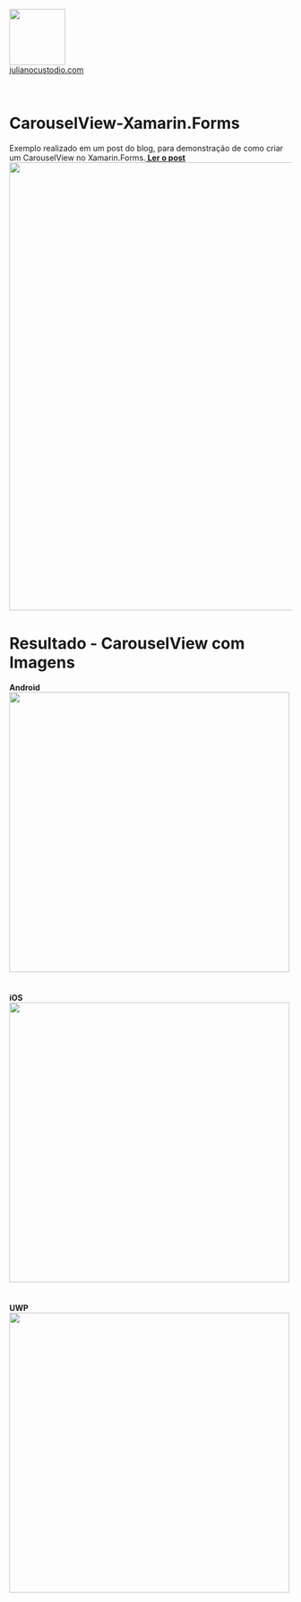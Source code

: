 


  <a href="http://julianocustodio.com"><image width="100px" src="https://julianocustodiosite.files.wordpress.com/2017/02/cropped-logojuliano.png?w=300&h=300&crop=1"/></a>
 <br/><a href="http://julianocustodio.com">julianocustodio.com</a>

 
<br/>

# CarouselView-Xamarin.Forms

Exemplo realizado em um post do blog, para demonstração de como criar um CarouselView no Xamarin.Forms.<a href="https://julianocustodio.com/2017/05/12/carouselview-xamarin-forms/"><b> Ler o post</b></a> 
<a href="https://julianocustodio.com/2017/05/12/carouselview-xamarin-forms/">
<image width="800px" src="https://julianocustodiosite.files.wordpress.com/2017/05/carouselview1-e1494599081530.png"/></a>
<span>
<br/>


# Resultado - CarouselView com Imagens
<span>
  <b>Android</b>
  <br/>
  <image height="500px"src="https://julianocustodiosite.files.wordpress.com/2017/05/ezgif-com-video-to-gif.gif?w=417&h=683"/>
</span>
<span>
  <br/><br/> <br/><b>iOS</b>
  <br/>
  <image height="500px"src="https://julianocustodiosite.files.wordpress.com/2017/05/ezgif-com-gif-maker-4.gif?w=396&h=693"/>
</span>
<span>
  <br/><br/> <br/><b>UWP</b>
  <br/>
  <image height="500px"src="https://julianocustodiosite.files.wordpress.com/2017/05/ezgif-com-gif-maker-5.gif?w=459&h=542"/>
</span>
